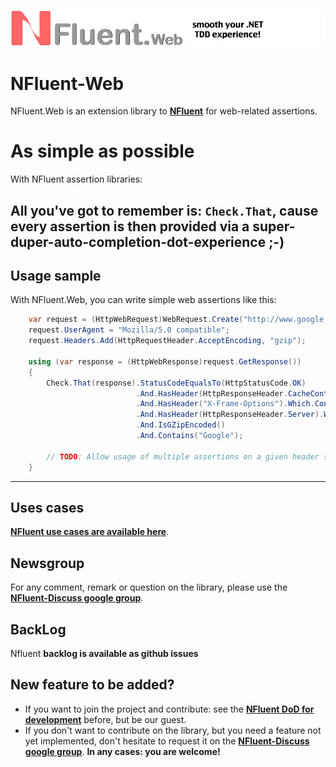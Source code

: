![NFluentWeb](https://github.com/tpierrain/nfluent-web/blob/master/NFluentWebBanner.png?raw=true)

NFluent-Web
===========

NFluent.Web is an extension library to __[NFluent](https://github.com/tpierrain/NFluent/blob/master/ReadMe.md)__ for web-related assertions.

As simple as possible
=====================

With NFluent assertion libraries:

All you've got to remember is: `Check.That`, cause every assertion is then provided via a super-duper-auto-completion-dot-experience ;-)
------------------------------------------------------------------------------------------------------------------------


Usage sample
------------

With NFluent.Web, you can write simple web assertions like this:
```c#	
    var request = (HttpWebRequest)WebRequest.Create("http://www.google.com");
	request.UserAgent = "Mozilla/5.0 compatible";
	request.Headers.Add(HttpRequestHeader.AcceptEncoding, "gzip");

    using (var response = (HttpWebResponse)request.GetResponse())
    {
        Check.That(response).StatusCodeEqualsTo(HttpStatusCode.OK)
                            .And.HasHeader(HttpResponseHeader.CacheControl)
                            .And.HasHeader("X-Frame-Options").Which.Contains("SAMEORIGIN")
                            .And.HasHeader(HttpResponseHeader.Server).Which.Contains("gws")
                            .And.IsGZipEncoded()
							.And.Contains("Google");

        // TODO: Allow usage of multiple assertions on a given header such as:  .And.HasHeader("X-Frame-Options").Which.Contains("SAMEORIGIN").And.StartsWith("SAME").And.EndsWith("ORIGIN")
    }

```

- - -

Uses cases
----------
__[NFluent use cases are available here](https://github.com/tpierrain/NFluent/blob/master/UseCases.md)__.

Newsgroup
---------
For any comment, remark or question on the library, please use the __[NFluent-Discuss google group](https://groups.google.com/forum/#!forum/nfluent-discuss)__.

BackLog
-------
Nfluent __backlog is available as github issues__

New feature to be added?
------------------------
+ If you want to join the project and contribute: see the __[NFluent DoD for development](./DevDoD.md)__ before, but be our guest. 
+ If you don't want to contribute on the library, but you need a feature not yet implemented, don't hesitate to request it on the __[NFluent-Discuss google group](https://groups.google.com/forum/#!forum/nfluent-discuss)__.
__In any cases: you are welcome!__

